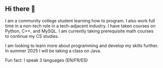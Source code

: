 ## Hi there 👋

<!--
**travocelot/travocelot** is a ✨ _special_ ✨ repository because its `README.md` (this file) appears on your GitHub profile.

Here are some ideas to get you started:

- 🔭 I’m currently working on ...
- 🌱 I’m currently learning ...
- 👯 I’m looking to collaborate on ...
- 🤔 I’m looking for help with ...
- 💬 Ask me about ...
- 📫 How to reach me: ...
- 😄 Pronouns: ...
- ⚡ Fun fact: ...
-->

I am a community college student learning how to program. I also work full time in a non-tech role in a tech-adjacent industry.
I have taken courses on Python, C++, and MySQL. I am currently taking prerequisite math courses to continue my CS studies.

I am looking to learn more about programming and develop my skills further. In summer 2025 I will be taking a class on Java.

Fun fact: I speak 3 languages (EN/FR/ES)
